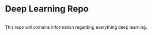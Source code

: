 # Deep Learning Repo #
<br />
This repo will contains information regarding everything deep learning.
